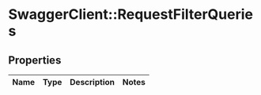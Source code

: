 # SwaggerClient::RequestFilterQueries

## Properties
Name | Type | Description | Notes
------------ | ------------- | ------------- | -------------


